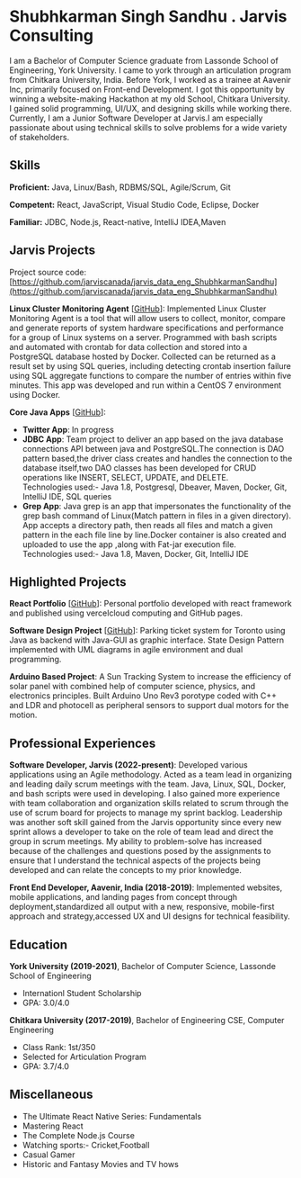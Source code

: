# Shubhkarman Singh Sandhu . Jarvis Consulting

I am a Bachelor of Computer Science graduate from Lassonde School of Engineering, York University. I came to york through an articulation program from Chitkara University, India. Before York, I worked as a trainee at Aavenir Inc, primarily focused on Front-end Development.  I got this opportunity by winning a website-making Hackathon at my old School, Chitkara University. I gained solid programming, UI/UX, and designing skills while working there. Currently, I am a Junior Software Developer at Jarvis.I am especially passionate about using technical skills to solve problems for a wide variety of stakeholders.

## Skills

**Proficient:** Java, Linux/Bash, RDBMS/SQL, Agile/Scrum, Git

**Competent:** React, JavaScript, Visual Studio Code, Eclipse, Docker

**Familiar:** JDBC, Node.js, React-native, IntelliJ IDEA,Maven

## Jarvis Projects

Project source code: [https://github.com/jarviscanada/jarvis_data_eng_ShubhkarmanSandhu](https://github.com/jarviscanada/jarvis_data_eng_ShubhkarmanSandhu)


**Linux Cluster Monitoring Agent** [[GitHub](https://github.com/jarviscanada/jarvis_data_eng_ShubhkarmanSandhu/tree/master/linux_sql)]: Implemented Linux Cluster Monitoring Agent is a tool that will allow users to collect, monitor, compare and generate reports of system hardware specifications and performance for a group of Linux systems on a server. Programmed with bash scripts and automated with crontab for data collection and stored into a PostgreSQL database hosted by Docker. Collected can be returned as a result set by using SQL queries, including detecting crontab insertion failure using SQL aggregate functions to compare the number of entries within five minutes. This app was developed and run within a CentOS 7 environment using Docker.

**Core Java Apps** [[GitHub](https://github.com/jarviscanada/jarvis_data_eng_ShubhkarmanSandhu/tree/master/core_java)]:

- **Twitter App**: In progress
- **JDBC App**: Team project to deliver an app based on the java database connections API between java and PostgreSQL.The connection is DAO pattern based,the driver class creates and handles the connection to the database itself,two DAO classes has been developed for CRUD operations like INSERT, SELECT, UPDATE, and DELETE.
  <br>Technologies used:- Java 1.8, Postgresql, Dbeaver, Maven, Docker, Git, IntelliJ IDE, SQL queries
- **Grep App**: Java grep is an app that impersonates the functionality of the grep bash command of Linux(Match pattern in files in a given directory). App accepts a directory path, then reads all files and match a given pattern in the each file line by line.Docker container is also created and uploaded to use the app ,along with Fat-jar execution file.
  <br>Technologies used:- Java 1.8, Maven, Docker, Git, IntelliJ IDE

## Highlighted Projects
**React Portfolio** [[GitHub](https://github.com/LordSandhu/Portfolio)]: Personal portfolio developed with react framework and published using vercelcloud computing and GitHub pages.

**Software Design Project** [[GitHub](https://github.com/LordSandhu/ParkingTicket-Project-Java)]: Parking ticket system for Toronto using Java as backend with Java-GUI as graphic interface. State Design Pattern implemented with UML diagrams in agile environment and dual programming.

**Arduino Based Project**: A Sun Tracking System to increase the efficiency of solar panel with combined help of computer science, physics, and electronics principles. Built Arduino Uno Rev3 porotype coded with C++ and LDR and photocell as peripheral sensors to support dual motors for the motion.


## Professional Experiences

**Software Developer, Jarvis (2022-present)**: Developed various applications using an Agile methodology. Acted as a team lead in organizing and leading daily scrum meetings with the team. Java, Linux, SQL, Docker, and bash scripts were used in developing. I also gained more experience with team collaboration and organization skills related to scrum through the use of scrum board for projects to manage my sprint backlog. Leadership was another soft skill gained from the Jarvis opportunity since every new sprint allows a developer to take on the role of team lead and direct the group in scrum meetings. My ability to problem-solve has increased because of the challenges and questions posed by the assignments to ensure that I understand the technical aspects of the projects being developed and can relate the concepts to my prior knowledge.

**Front End Developer, Aavenir, India (2018-2019)**: Implemented websites, mobile applications, and landing pages from concept through deployment,standardized all output with a new, responsive, mobile-first approach and strategy,accessed UX and UI designs for technical feasibility.


## Education
**York University (2019-2021)**, Bachelor of Computer Science, Lassonde School of Engineering
- Internationl Student Scholarship
- GPA: 3.0/4.0

**Chitkara University (2017-2019)**, Bachelor of Engineering CSE, Computer Engineering
- Class Rank: 1st/350
- Selected for Articulation Program
- GPA: 3.7/4.0


## Miscellaneous
- The Ultimate React Native Series: Fundamentals
- Mastering React
- The Complete Node.js Course
- Watching sports:- Cricket,Football
- Casual Gamer
- Historic and Fantasy Movies and TV hows